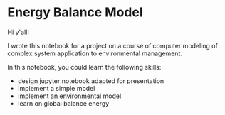 # Energy Balance Model

Hi y'all!

I wrote this notebook for a project on a course of computer modeling of complex system application to environmental management.

In this notebook, you could learn the following skills:

- design jupyter notebook adapted for presentation
- implement a simple model
- implement an environmental model
- learn on global balance energy
